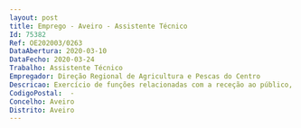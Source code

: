 ```yaml
--- 
layout: post
title: Emprego - Aveiro - Assistente Técnico
Id: 75382
Ref: OE202003/0263
DataAbertura: 2020-03-10
DataFecho: 2020-03-24
Trabalho: Assistente Técnico
Empregador: Direção Regional de Agricultura e Pescas do Centro
Descricao: Exercício de funções relacionadas com a receção ao público, tratamento de correspondência, faturação e assiduidade.
CodigoPostal:  -
Concelho: Aveiro
Distrito: Aveiro
--- 
```


